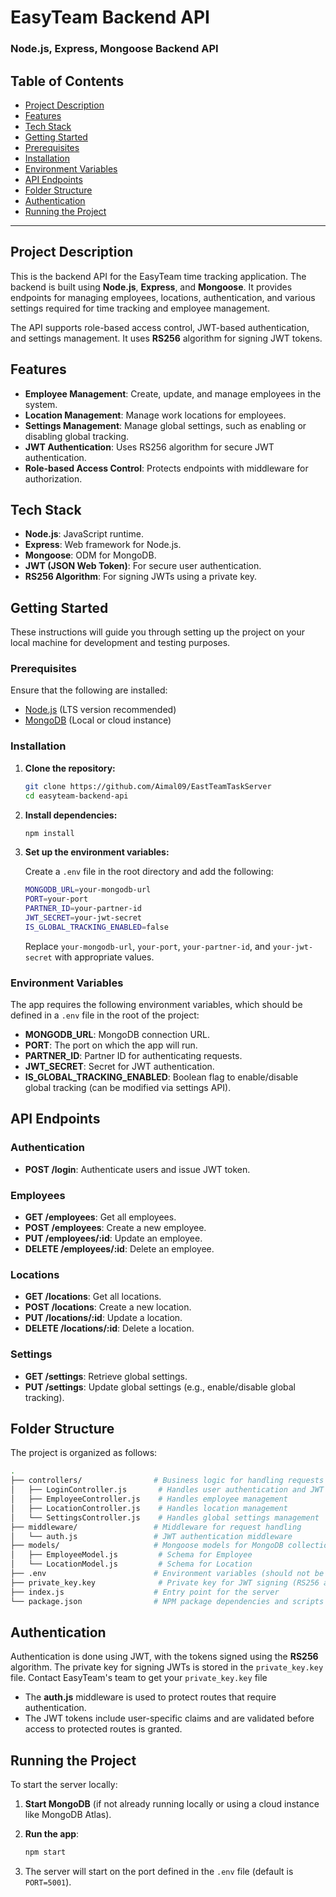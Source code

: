 
# EasyTeam Backend API

### Node.js, Express, Mongoose Backend API

## Table of Contents

- [Project Description](#project-description)
- [Features](#features)
- [Tech Stack](#tech-stack)
- [Getting Started](#getting-started)
- [Prerequisites](#prerequisites)
- [Installation](#installation)
- [Environment Variables](#environment-variables)
- [API Endpoints](#api-endpoints)
- [Folder Structure](#folder-structure)
- [Authentication](#authentication)
- [Running the Project](#running-the-project)

---

## Project Description

This is the backend API for the EasyTeam time tracking application. The backend is built using **Node.js**, **Express**, and **Mongoose**. It provides endpoints for managing employees, locations, authentication, and various settings required for time tracking and employee management.

The API supports role-based access control, JWT-based authentication, and settings management. It uses **RS256** algorithm for signing JWT tokens.

## Features

- **Employee Management**: Create, update, and manage employees in the system.
- **Location Management**: Manage work locations for employees.
- **Settings Management**: Manage global settings, such as enabling or disabling global tracking.
- **JWT Authentication**: Uses RS256 algorithm for secure JWT authentication.
- **Role-based Access Control**: Protects endpoints with middleware for authorization.

## Tech Stack

- **Node.js**: JavaScript runtime.
- **Express**: Web framework for Node.js.
- **Mongoose**: ODM for MongoDB.
- **JWT (JSON Web Token)**: For secure user authentication.
- **RS256 Algorithm**: For signing JWTs using a private key.

## Getting Started

These instructions will guide you through setting up the project on your local machine for development and testing purposes.

### Prerequisites

Ensure that the following are installed:

- [Node.js](https://nodejs.org/) (LTS version recommended)
- [MongoDB](https://www.mongodb.com/) (Local or cloud instance)

### Installation

1. **Clone the repository:**

   ```bash
   git clone https://github.com/Aimal09/EastTeamTaskServer
   cd easyteam-backend-api
   ```

2. **Install dependencies:**

   ```bash
   npm install
   ```

3. **Set up the environment variables:**

   Create a `.env` file in the root directory and add the following:

   ```bash
   MONGODB_URL=your-mongodb-url
   PORT=your-port
   PARTNER_ID=your-partner-id
   JWT_SECRET=your-jwt-secret
   IS_GLOBAL_TRACKING_ENABLED=false
   ```

   Replace `your-mongodb-url`, `your-port`, `your-partner-id`, and `your-jwt-secret` with appropriate values.

### Environment Variables

The app requires the following environment variables, which should be defined in a `.env` file in the root of the project:

- **MONGODB_URL**: MongoDB connection URL.
- **PORT**: The port on which the app will run.
- **PARTNER_ID**: Partner ID for authenticating requests.
- **JWT_SECRET**: Secret for JWT authentication.
- **IS_GLOBAL_TRACKING_ENABLED**: Boolean flag to enable/disable global tracking (can be modified via settings API).

## API Endpoints

### Authentication
- **POST /login**: Authenticate users and issue JWT token.

### Employees
- **GET /employees**: Get all employees.
- **POST /employees**: Create a new employee.
- **PUT /employees/:id**: Update an employee.
- **DELETE /employees/:id**: Delete an employee.

### Locations
- **GET /locations**: Get all locations.
- **POST /locations**: Create a new location.
- **PUT /locations/:id**: Update a location.
- **DELETE /locations/:id**: Delete a location.

### Settings
- **GET /settings**: Retrieve global settings.
- **PUT /settings**: Update global settings (e.g., enable/disable global tracking).

## Folder Structure

The project is organized as follows:

```bash
.
├── controllers/                # Business logic for handling requests
│   ├── LoginController.js       # Handles user authentication and JWT issuance
│   ├── EmployeeController.js    # Handles employee management
│   ├── LocationController.js    # Handles location management
│   └── SettingsController.js    # Handles global settings management
├── middleware/                 # Middleware for request handling
│   └── auth.js                 # JWT authentication middleware
├── models/                     # Mongoose models for MongoDB collections
│   ├── EmployeeModel.js         # Schema for Employee
│   └── LocationModel.js         # Schema for Location
├── .env                        # Environment variables (should not be included in version control)
├── private_key.key              # Private key for JWT signing (RS256 algorithm)
├── index.js                    # Entry point for the server
└── package.json                # NPM package dependencies and scripts
```

## Authentication

Authentication is done using JWT, with the tokens signed using the **RS256** algorithm. The private key for signing JWTs is stored in the `private_key.key` file. Contact EasyTeam's team to get your ```private_key.key``` file

- The **auth.js** middleware is used to protect routes that require authentication.
- The JWT tokens include user-specific claims and are validated before access to protected routes is granted.

## Running the Project

To start the server locally:

1. **Start MongoDB** (if not already running locally or using a cloud instance like MongoDB Atlas).
2. **Run the app**:

   ```bash
   npm start
   ```

3. The server will start on the port defined in the `.env` file (default is `PORT=5001`).
